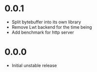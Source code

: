 # 0.0.1

* Split bytebuffer into its own library
* Remove Lwt backend for the time being
* Add benchmark for http server

# 0.0.0

* Initial unstable release
